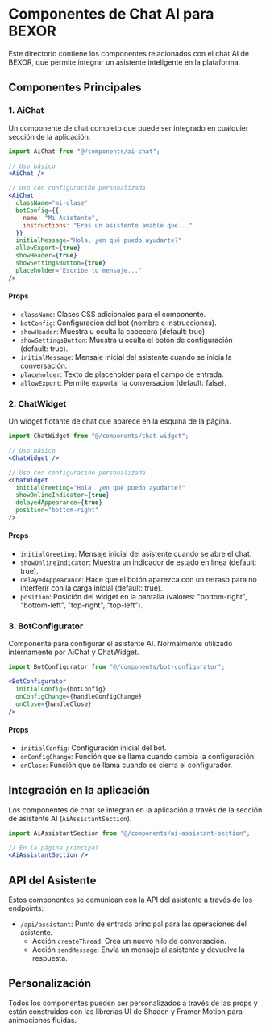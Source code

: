 # Componentes de Chat AI para BEXOR

Este directorio contiene los componentes relacionados con el chat AI de BEXOR, que permite integrar un asistente inteligente en la plataforma.

## Componentes Principales

### 1. AiChat

Un componente de chat completo que puede ser integrado en cualquier sección de la aplicación.

```jsx
import AiChat from "@/components/ai-chat";

// Uso básico
<AiChat />

// Uso con configuración personalizada
<AiChat 
  className="mi-clase"
  botConfig={{
    name: "Mi Asistente",
    instructions: "Eres un asistente amable que..."
  }}
  initialMessage="Hola, ¿en qué puedo ayudarte?"
  allowExport={true}
  showHeader={true}
  showSettingsButton={true}
  placeholder="Escribe tu mensaje..."
/>
```

#### Props

- `className`: Clases CSS adicionales para el componente.
- `botConfig`: Configuración del bot (nombre e instrucciones).
- `showHeader`: Muestra u oculta la cabecera (default: true).
- `showSettingsButton`: Muestra u oculta el botón de configuración (default: true).
- `initialMessage`: Mensaje inicial del asistente cuando se inicia la conversación.
- `placeholder`: Texto de placeholder para el campo de entrada.
- `allowExport`: Permite exportar la conversación (default: false).

### 2. ChatWidget

Un widget flotante de chat que aparece en la esquina de la página.

```jsx
import ChatWidget from "@/components/chat-widget";

// Uso básico
<ChatWidget />

// Uso con configuración personalizada
<ChatWidget 
  initialGreeting="Hola, ¿en qué puedo ayudarte?"
  showOnlineIndicator={true}
  delayedAppearance={true}
  position="bottom-right"
/>
```

#### Props

- `initialGreeting`: Mensaje inicial del asistente cuando se abre el chat.
- `showOnlineIndicator`: Muestra un indicador de estado en línea (default: true).
- `delayedAppearance`: Hace que el botón aparezca con un retraso para no interferir con la carga inicial (default: true).
- `position`: Posición del widget en la pantalla (valores: "bottom-right", "bottom-left", "top-right", "top-left").

### 3. BotConfigurator

Componente para configurar el asistente AI. Normalmente utilizado internamente por AiChat y ChatWidget.

```jsx
import BotConfigurator from "@/components/bot-configurator";

<BotConfigurator 
  initialConfig={botConfig}
  onConfigChange={handleConfigChange}
  onClose={handleClose}
/>
```

#### Props

- `initialConfig`: Configuración inicial del bot.
- `onConfigChange`: Función que se llama cuando cambia la configuración.
- `onClose`: Función que se llama cuando se cierra el configurador.

## Integración en la aplicación

Los componentes de chat se integran en la aplicación a través de la sección de asistente AI (`AiAssistantSection`).

```jsx
import AiAssistantSection from "@/components/ai-assistant-section";

// En la página principal
<AiAssistantSection />
```

## API del Asistente

Estos componentes se comunican con la API del asistente a través de los endpoints:

- `/api/assistant`: Punto de entrada principal para las operaciones del asistente.
  - Acción `createThread`: Crea un nuevo hilo de conversación.
  - Acción `sendMessage`: Envía un mensaje al asistente y devuelve la respuesta.

## Personalización

Todos los componentes pueden ser personalizados a través de las props y están construidos con las librerías UI de Shadcn y Framer Motion para animaciones fluidas. 